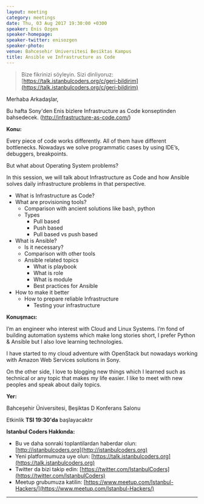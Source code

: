 ```yaml
---
layout: meeting
category: meetings
date: Thu, 03 Aug 2017 19:30:00 +0300
speaker: Enis Ozgen
speaker-homepage:
speaker-twitter: enisozgen
speaker-photo:
venue: Bahcesehir Universitesi Besiktas Kampus
title: Ansible ve Infrastructure as Code
---
```


> Bize fikrinizi söyleyin. Sizi dinliyoruz: [https://talk.istanbulcoders.org/c/geri-bildirim](https://talk.istanbulcoders.org/c/geri-bildirim)

Merhaba Arkadaşlar,

Bu hafta Sony'den Enis bizlere Infrastructure as Code konseptinden bahsedecek. (http://infrastructure-as-code.com/)

**Konu:**

Every piece of code works differently. All of them have different bottlenecks. Nowadays we solve programmatic cases by using IDE’s, debuggers, breakpoints.

But what about Operating System problems?

In this session, we will talk about Infrastructure as Code and how Ansible solves daily infrastructure problems in that perspective.

- What is Infrastructure as Code?
- What are provisioning tools?
  - Comparison with ancient solutions like bash, python
  - Types
    - Pull based
    - Push based
    - Pull based vs push based
- What is Ansible?
   - Is it necessary?
   - Comparison with other tools
   - Ansible related topics
     - What is playbook
     - What is role
     - What is module
     - Best practices for Ansible
- How to make it better
   - How to prepare reliable Infrastructure
     - Testing your infrastructure

**Konuşmacı:**

I’m an engineer who interest with Cloud and Linux Systems. I’m fond of building automation systems which make long stories short, I prefer Python & Ansible but I also love learning technologies.

I have started to my cloud adventure with OpenStack but nowadays working with Amazon Web Services solutions in Sony.

On the other side, I love to blogging new things which I learned such as technical or any topic that makes my life easier. I like to meet with new peoples and speak about daily topics.

**Yer:**

Bahceşehir Üniversitesi, Beşiktas D Konferans Salonu

Etkinlik __TSI 19:30'da__ başlayacaktır


**Istanbul Coders Hakkında:**

- Bu ve daha sonraki toplantilardan haberdar olun: [http://istanbulcoders.org](http://istanbulcoders.org)
- Yeni platformumuza uye olun: [https://talk.istanbulcoders.org](https://talk.istanbulcoders.org)
- Twitter da bizi takip edin: [https://twitter.com/IstanbulCoders](https://twitter.com/IstanbulCoders)
- Meetup grubumuza katilin: [https://www.meetup.com/Istanbul-Hackers/](https://www.meetup.com/Istanbul-Hackers/)

----
